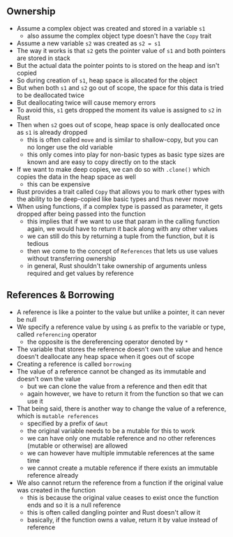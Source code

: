 ## Ownership

- Assume a complex object was created and stored in a variable `s1`
    - also assume the complex object type doesn't have the `Copy` trait
- Assume a new variable `s2` was created as `s2 = s1`
- The way it works is that `s2` gets the pointer value of `s1` and both pointers are stored in stack
- But the actual data the pointer points to is stored on the heap and isn't copied
- So during creation of `s1`, heap space is allocated for the object
- But when both `s1` and `s2` go out of scope, the space for this data is tried to be deallocated twice
- But deallocating twice will cause memory errors
- To avoid this, `s1` gets dropped the moment its value is assigned to `s2` in Rust
- Then when `s2` goes out of scope, heap space is only deallocated once as `s1` is already dropped
    - this is often called `move` and is similar to shallow-copy, but you can no longer use the old variable
    - this only comes into play for non-basic types as basic type sizes are known and are easy to copy directly on to the stack
- If we want to make deep copies, we can do so with `.clone()` which copies the data in the heap space as well
    - this can be expensive
- Rust provides a trait called `Copy` that allows you to mark other types with the ability to be deep-copied like basic types and thus never move
- When using functions, if a complex type is passed as parameter, it gets dropped after being passed into the function
    - this implies that if we want to use that param in the calling function again, we would have to return it back along with any other values
    - we can still do this by returning a tuple from the function, but it is tedious
    - then we come to the concept of `References` that lets us use values without transferring ownership
    - in general, Rust shouldn't take ownership of arguments unless required and get values by reference

## References & Borrowing

- A reference is like a pointer to the value but unlike a pointer, it can never be null
- We specify a reference value by using `&` as prefix to the variable or type, called `referencing` operator
    - the opposite is the dereferencing operator denoted by `*`
- The variable that stores the reference doesn't own the value and hence doesn't deallocate any heap space when it goes out of scope
- Creating a reference is called `borrowing`
- The value of a reference cannot be changed as its immutable and doesn't own the value
    - but we can clone the value from a reference and then edit that
    - again however, we have to return it from the function so that we can use it
- That being said, there is another way to change the value of a reference, which is `mutable references`
    - specified by a prefix of `&mut `
    - the original variable needs to be a mutable for this to work
    - we can have only one mutable reference and no other references (mutable or otherwise) are allowed
    - we can however have multiple immutable references at the same time
    - we cannot create a mutable reference if there exists an immutable reference already
- We also cannot return the reference from a function if the original value was created in the function
    - this is because the original value ceases to exist once the function ends and so it is a null reference
    - this is often called dangling pointer and Rust doesn't allow it
    - basically, if the function owns a value, return it by value instead of reference
